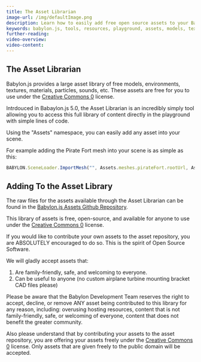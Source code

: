 ```yaml
---
title: The Asset Librarian
image-url: /img/defaultImage.png
description: Learn how to easily add free open source assets to your Babylon.js scene.
keywords: babylon.js, tools, resources, playground, assets, models, textures, NME, procedural, sound
further-reading:
video-overview:
video-content:
---
```


## The Asset Librarian

Babylon.js provides a large asset library of free models, environments, textures, materials, particles, sounds, etc. These assets are free for you to use under the [Creative Commons 0](https://creativecommons.org/share-your-work/public-domain/cc0/) license.

Intrdouced in Babaylon.js 5.0, the Asset Librarian is an incredibly simply tool allowing you to access this full library of content directly in the playground with simple lines of code.

Using the "Assets" namespace, you can easily add any asset into your scene.

For example adding the Pirate Fort mesh into your scene is as simple as this:

```javascript
BABYLON.SceneLoader.ImportMesh("", Assets.meshes.pirateFort.rootUrl, Assets.meshes.pirateFort.filename, scene);
```

<Playground id="#ABDDD6#1" title="Load a Mesh Using the Asset Librarian" description="Simple example of how to use the Asset Librarian to load mesh into the scene." isMain={true} category="Import"/>

## Adding To the Asset Library

The raw files for the assets available through the Asset Librarian can be found in the [Babylon.js Assets Github Repository](https://github.com/BabylonJS/Assets).

This library of assets is free, open-source, and available for anyone to use under the [Creative Commons 0](https://creativecommons.org/share-your-work/public-domain/cc0/) license.

If you would like to contribute your own assets to the asset repository, you are ABSOLUTELY encouraged to do so. This is the spirit of Open Source Software.

We will gladly accept assets that:

1. Are family-friendly, safe, and welcoming to everyone.
2. Can be useful to anyone (no custom airplane turbine mounting bracket CAD files please)

Please be aware that the Babylon Development Team reserves the right to accept, decline, or remove ANY asset being contributed to this library for any reason, including: overusing hosting resources, content that is not family-friendly, safe, or welcoming of everyone, content that does not benefit the greater community.

Also please understand that by contributing your assets to the asset repository, you are offering your assets freely under the [Creative Commons 0](https://creativecommons.org/share-your-work/public-domain/cc0/) license. Only assets that are given freely to the public domain will be accepted.
